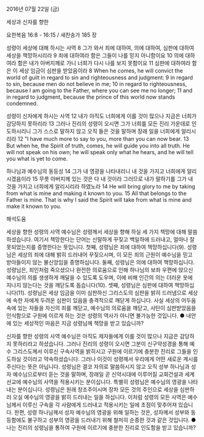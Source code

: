 2016년 07월 22일 (금)

세상과 신자를 향한



요한복음 16:8 - 16:15 / 새찬송가 185 장


성령이 세상에 대해 하시는 사역
8 그가 와서 죄에 대하여, 의에 대하여, 심판에 대하여 세상을 책망하시리라 9 죄에 대하여라 함은 그들이 나를 믿지 아니함이요 10 의에 대하여라 함은 내가 아버지께로 가니 너희가 다시 나를 보지 못함이요 11 심판에 대하여라 함은 이 세상 임금이 심판을 받았음이라
8 When he comes, he will convict the world of guilt in regard to sin and righteousness and judgment: 9 in regard to sin, because men do not believe in me; 10 in regard to righteousness, because I am going to the Father, where you can see me no longer; 11 and in regard to judgment, because the prince of this world now stands condemned. 

성령이 신자에게 하시는 사역
12 내가 아직도 너희에게 이를 것이 많으나 지금은 너희가 감당하지 못하리라 13 그러나 진리의 성령이 오시면 그가 너희를 모든 진리 가운데로 인도하시리니 그가 스스로 말하지 않고 오직 들은 것을 말하며 장래 일을 너희에게 알리시리라
12 "I have much more to say to you, more than you can now bear. 13 But when he, the Spirit of truth, comes, he will guide you into all truth. He will not speak on his own; he will speak only what he hears, and he will tell you what is yet to come. 

하나님과 예수님의 동등성
14 그가 내 영광을 나타내리니 내 것을 가지고 너희에게 알리시겠음이라 15 무릇 아버지께 있는 것은 다 내 것이라 그러므로 내가 말하기를 그가 내 것을 가지고 너희에게 알리시리라 하였노라
14 He will bring glory to me by taking from what is mine and making it known to you. 15 All that belongs to the Father is mine. That is why I said the Spirit will take from what is mine and make it known to you.

해석도움





세상을 향한 성령의 사역 
예수님은 성령께서 세상을 향해 하실 세 가지 책망에 대해 말씀하셨습니다. 여기서 책망한다는 단어는 신랄하게 꾸짖고 백일하에 드러내고, 얼마나 잘못되었는지를 증명한다는 뜻입니다. 첫째, 성령님은 죄에 대하여 책망하십니다(9). 성령님은 세상의 죄에 대해 밝히 드러내어 꾸짖으시며, 이 모든 죄의 근원이 예수님을 믿고 받아들이지 않는 불신앙임을 증명하십니다. 둘째, 성령님은 의에 대하여 책망하십니다. 성령님은, 죄인처럼 죽으셨으나 완전한 의로움으로 인해 하나님의 보좌 우편에 앉으신 예수님의 의를 생생하게 깨달을 수 있도록 도우며, 이에 비해 인간의 의는 더러운 옷에 지나지 않는다는 것을 깨닫도록 돕습니다(10). 셋째, 성령님은 심판에 대하여 책망하십니다(11). 성령님은 세상 임금을 이미 심판하신 그리스도의 심판을 밝히 드러냄으로 세상에 속한 자에게 두려운 심판이 있음을 충격적으로 깨닫게 하십니다. 사실 세상의 어두움 속에 있는 자들을 자신의 죄를 깨닫고, 예수님의 의로움을 깨닫고, 사탄이 심판받았음을 인식함으로 구원에 이르게 하는 것은 성령의 역사가 아니면 불가능한 것입니다.
● 내안에 있는 세상적인 마음은 지금 성령님께 책망을 받고 있습니까? 

신자를 향한 성령의 사역 
예수님은 아직도 제자들에게 이를 것이 많으나 지금은 감당하지 못하리라고 하셨습니다. 그러나 진리의 성령이 오시면 그분이 신구약성경을 통해 예수 그리스도께서 이루신 구속사역을 밝히시고 구원에 이르기에 충분한 진리로 그들을 인도하실 것이라고 약속하셨습니다. 그러나 이것이 성령께서 우리에게 어떤 새로운 계시를 주신다는 뜻은 아닙니다. 성령님은 결코 자의로 말씀하시지 않고 오직 성부 하나님과 성자 예수님으로부터 듣는 것을 말하며, 장래일 곧 신약시대에 이루어질 교회건설과 세계 선교에 예수님의 사역을 적용시키는 분이십니다. 특별히 성령님은 예수님의 영광을 나타내는 분이십니다. 성령님은 원래 창조주이시며 장차 모든 것의 주인으로 세상을 심판하러 오실 예수님의 영광을 밝히 드러내는 일을 하십니다. 이처럼 성령의 모든 사역은 예수님께서 이루신 구속을 각 사람에게 드러내고 적용시키는 일에 초점이 맞추어져 있습니다. 한편, 성령 하나님께서 성자 예수님의 영광을 위해 일하는 것은, 성자께서 성부와 동등함에도 불구하고 성부의 영광을 드러내기 위해 철저히 순종한 것과 같은 것입니다.
● 나는 진리의 성령님을 통하여 구원에 이르기에 충분한 진리로 인도함을 받고 있습니까?